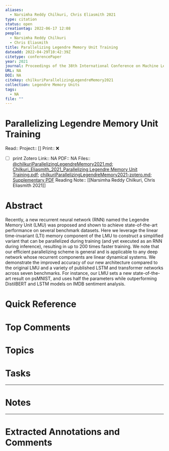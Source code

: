 ```yaml
---
aliases:
  - Narsimha Reddy Chilkuri, Chris Eliasmith 2021
type: citation
status: open
creationtag: 2022-06-17 12:08
people:
  - Narsimha Reddy Chilkuri
  - Chris Eliasmith
title: Parallelizing Legendre Memory Unit Training
dateadd: 2022-04-29T10:42:39Z
citetype: conferencePaper
year: 2021
journal: Proceedings of the 38th International Conference on Machine Learning
URL: NA
DOI: NA
citekey: chilkuriParallelizingLegendreMemory2021
collection: Legendre Memory Units
tags:
  - NA
file: ""
---
```


# Parallelizing Legendre Memory Unit Training
Read:: 
Project:: []
Print::  ❌
- [ ] print 
Zotero Link:: NA
PDF:: NA
Files:: [@chilkuriParallelizingLegendreMemory2021.md](file:///home/michaelt/Insync/m@tarlton.info/Google%20Drive/05.%20Obsidian/Obsidian/oslomet/50%20Reading/Zotero%20Papers/@chilkuriParallelizingLegendreMemory2021.md); [Chilkuri_Eliasmith_2021_Parallelizing Legendre Memory Unit Training.pdf](file:///home/michaelt/Insync/m@tarlton.info/Google%20Drive/06.%20Zotero/storage/S9SRRNVJ/Chilkuri_Eliasmith_2021_Parallelizing%20Legendre%20Memory%20Unit%20Training.pdf); [chilkuriParallelizingLegendreMemory2021-zotero.md](file:///home/michaelt/Insync/m@tarlton.info/Google%20Drive/05.%20Obsidian/Obsidian/oslomet/50%20Reading/Zotero%20Papers/chilkuriParallelizingLegendreMemory2021-zotero.md); [Supplementary PDF](file:///home/michaelt/Insync/m@tarlton.info/Google%20Drive/06.%20Zotero/storage/I6ID9IH2/Chilkuri%20and%20Eliasmith%20-%202021%20-%20Parallelizing%20Legendre%20Memory%20Unit%20Training.pdf)
Reading Note:: [[Narsimha Reddy Chilkuri, Chris Eliasmith 2021]]

# Abstract
Recently, a new recurrent neural network (RNN) named the Legendre Memory Unit (LMU) was proposed and shown to achieve state-of-the-art performance on several benchmark datasets. Here we leverage the linear time-invariant (LTI) memory component of the LMU to construct a simplified variant that can be parallelized during training (and yet executed as an RNN during inference), resulting in up to 200 times faster training. We note that our efficient parallelizing scheme is general and is applicable to any deep network whose recurrent components are linear dynamical systems. We demonstrate the improved accuracy of our new architecture compared to the original LMU and a variety of published LSTM and transformer networks across seven benchmarks. For instance, our LMU sets a new state-of-the-art result on psMNIST, and uses half the parameters while outperforming DistilBERT and LSTM models on IMDB sentiment analysis.

# Quick Reference


# Top Comments


# Topics


# Tasks


----
# Notes


----
# Extracted Annotations and Comments